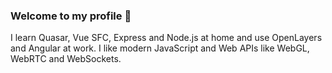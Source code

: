 ### Welcome to my profile 👋
I learn Quasar, Vue SFC, Express and Node.js at home and use OpenLayers and Angular at work. I like modern JavaScript and Web APIs like WebGL, WebRTC and WebSockets.
